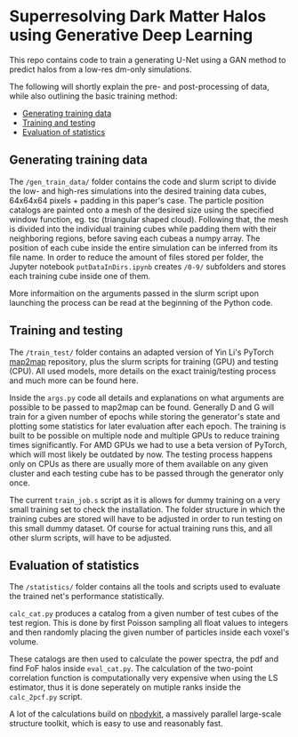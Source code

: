 # Superresolving Dark Matter Halos using Generative Deep Learning
This repo contains code to train a generating U-Net using a GAN method to predict halos from a low-res dm-only simulations.

The following will shortly explain the pre- and post-processing of data, while also outlining the basic training method:

* [Generating training data](#Generating-training-data)
* [Training and testing](#Training-and-testing)
* [Evaluation of statistics](#Evaluation-of-statistics)
    

## Generating training data

The ```/gen_train_data/``` folder contains the code and slurm script to divide the low- and high-res simulations into the desired training data cubes, 64x64x64 pixels + padding in this paper's case.
The particle position catalogs are painted onto a mesh of the desired size using the specified window function, eg. tsc (triangular shaped cloud).
Following that, the mesh is divided into the individual training cubes while padding them with their neighboring regions, before saving each cubeas a numpy array. The position of each cube inside the entire simulation can be inferred from its file name.
In order to reduce the amount of files stored per folder, the Jupyter notebook ```putDataInDirs.ipynb``` creates ```/0-9/``` subfolders and stores each training cube inside one of them.

More informaition on the arguments passed in the slurm script upon launching the process can be read at the beginning of the Python code.

## Training and testing

The ```/train_test/``` folder contains an adapted version of Yin Li's PyTorch [map2map](https://github.com/eelregit/map2map) repository, plus the slurm scripts for training (GPU) and testing (CPU). All used models, more details on the exact trainig/testing process and much more can be found here. 

Inside the ```args.py``` code all details and explanations on what arguments are possible to be passed to map2map can be found. Generally D and G will train for a given number of epochs while storing the generator's state and plotting some statistics for later evaluation after each epoch. The training is built to be possible on multiple node and multiple GPUs to reduce training times significantly. For AMD GPUs we had to use a beta version of PyTorch, which will most likely be outdated by now. The testing process happens only on CPUs as there are usually more of them available on any given cluster and each testing cube has to be passed through the generator only once.

The current ```train_job.s``` script as it is allows for dummy training on a very small training set to check the installation. The folder structure in which the training cubes are stored will have to be adjusted in order to run testing on this small dummy dataset. Of course for actual training runs this, and all other slurm scripts, will have to be adjusted.

## Evaluation of statistics

The ```/statistics/``` folder contains all the tools and scripts used to evaluate the trained net's performance statistically. 

```calc_cat.py``` produces a catalog from a given number of test cubes of the test region. This is done by first Poisson sampling all float values to integers and then randomly placing the given number of particles inside each voxel's volume.

These catalogs are then used to calculate the power spectra, the pdf and find FoF halos inside ```eval_cat.py```. The calculation of the two-point correlation function is computationally very expensive when using the LS estimator, thus it is done seperately on mutiple ranks inside the ```calc_2pcf.py``` script.

A lot of the calculations build on [nbodykit](https://github.com/bccp/nbodykit), a massively parallel large-scale structure toolkit, which is easy to use and reasonably fast.
